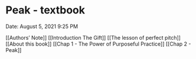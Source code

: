 # Peak - textbook

Date: August 5, 2021 9:25 PM

[[Authors’ Note]]
[[Introduction The Gift]]
[[The lesson of perfect pitch]]
[[About this book]]
[[Chap 1 - The Power of Purposeful Practice]]
[[Chap 2 - Peak]]